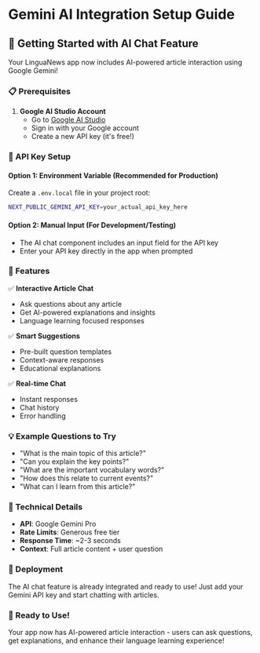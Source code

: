 # Gemini AI Integration Setup Guide

## 🚀 Getting Started with AI Chat Feature

Your LinguaNews app now includes AI-powered article interaction using Google Gemini!

### 📋 Prerequisites

1. **Google AI Studio Account**
   - Go to [Google AI Studio](https://makersuite.google.com/app/apikey)
   - Sign in with your Google account
   - Create a new API key (it's free!)

### 🔑 API Key Setup

#### Option 1: Environment Variable (Recommended for Production)
Create a `.env.local` file in your project root:

```bash
NEXT_PUBLIC_GEMINI_API_KEY=your_actual_api_key_here
```

#### Option 2: Manual Input (For Development/Testing)
- The AI chat component includes an input field for the API key
- Enter your API key directly in the app when prompted

### 🎯 Features

✅ **Interactive Article Chat**
- Ask questions about any article
- Get AI-powered explanations and insights
- Language learning focused responses

✅ **Smart Suggestions**
- Pre-built question templates
- Context-aware responses
- Educational explanations

✅ **Real-time Chat**
- Instant responses
- Chat history
- Error handling

### 💡 Example Questions to Try

- "What is the main topic of this article?"
- "Can you explain the key points?"
- "What are the important vocabulary words?"
- "How does this relate to current events?"
- "What can I learn from this article?"

### 🔧 Technical Details

- **API**: Google Gemini Pro
- **Rate Limits**: Generous free tier
- **Response Time**: ~2-3 seconds
- **Context**: Full article content + user question

### 🚀 Deployment

The AI chat feature is already integrated and ready to use! Just add your Gemini API key and start chatting with articles.

### 🎊 Ready to Use!

Your app now has AI-powered article interaction - users can ask questions, get explanations, and enhance their language learning experience!
